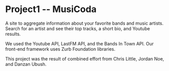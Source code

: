 # Project1 -- MusiCoda

A site to aggregate information about your favorite bands and music artists.
Search for an artist and see their top tracks, a short bio, and Youtube results.

We used the Youtube API, LastFM API, and the Bands In Town API.
Our front-end framework uses Zurb Foundation libraries.

This project was the result of combined effort from Chris Little, Jordan Noe, and Danzan Ubush.
